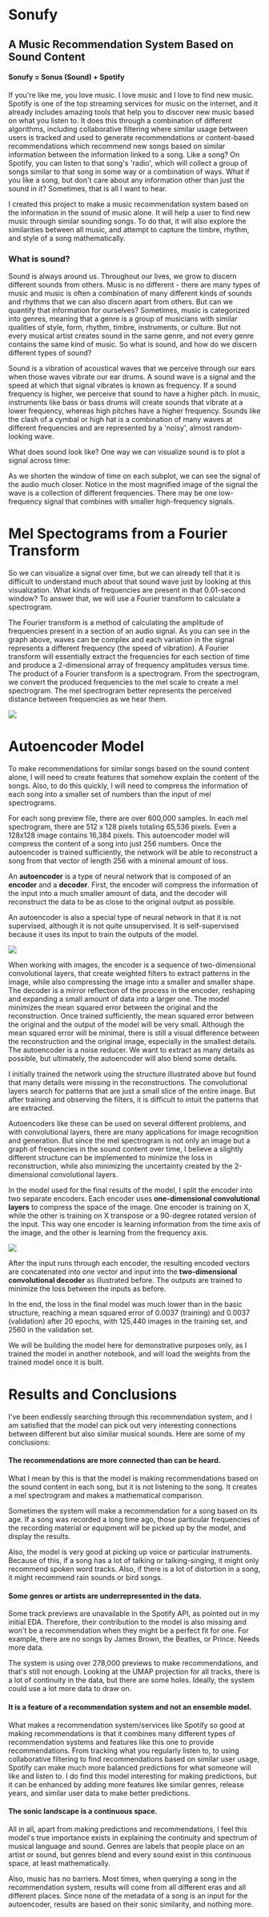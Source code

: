# Sonufy

## A Music Recommendation System Based on Sound Content

#### Sonufy = Sonus (Sound) + Spotify

If you're like me, you love music. I love music and I love to find new music. Spotify is one of the top streaming services for music on the internet, and it already includes amazing tools that help you to discover new music based on what you listen to. It does this through a combination of different algorithms, including collaborative filtering where similar usage between users is tracked and used to generate recommendations or content-based recommendations which recommend new songs based on similar information between the information linked to a song. Like a song? On Spotify, you can listen to that song's 'radio', which will collect a group of songs similar to that song in some way or a combination of ways. What if you like a song, but don't care about any information other than just the sound in it? Sometimes, that is all I want to hear.

I created this project to make a music recommendation system based on the information in the sound of music alone. It will help a user to find new music through similar sounding songs. To do that, it will also explore the similarities between all music, and attempt to capture the timbre, rhythm, and style of a song mathematically.

### What is sound?

Sound is always around us. Throughout our lives, we grow to discern different sounds from others. Music is no different - there are many types of music and music is often a combination of many different kinds of sounds and rhythms that we can also discern apart from others. But can we quantify that information for ourselves? Sometimes, music is categorized into genres, meaning that a genre is a group of musicians with similar qualities of style, form, rhythm, timbre, instruments, or culture. But not every musical artist creates sound in the same genre, and not every genre contains the same kind of music. So what is sound, and how do we discern different types of sound?

Sound is a vibration of acoustical waves that we perceive through our ears when those waves vibrate our ear drums. A sound wave is a signal and the speed at which that signal vibrates is known as frequency. If a sound frequency is higher, we perceive that sound to have a higher pitch. In music, instruments like bass or bass drums will create sounds that vibrate at a lower frequency, whereas high pitches have a higher frequency. Sounds like the clash of a cymbal or high hat is a combination of many waves at different frequencies and are represented by a 'noisy', almost random-looking wave.

What does sound look like? One way we can visualize sound is to plot a signal across time:

As we shorten the window of time on each subplot, we can see the signal of the audio much closer. Notice in the most magnified image of the signal the wave is a collection of different frequencies. There may be one low-frequency signal that combines with smaller high-frequency signals.

# Mel Spectograms from a Fourier Transform

So we can visualize a signal over time, but we can already tell that it is difficult to understand much about that sound wave just by looking at this visualization. What kinds of frequencies are present in that 0.01-second window? To answer that, we will use a Fourier transform to calculate a spectrogram.

The Fourier transform is a method of calculating the amplitude of frequencies present in a section of an audio signal. As you can see in the graph above, waves can be complex and each variation in the signal represents a different frequency (the speed of vibration). A Fourier transform will essentially extract the frequencies for each section of time and produce a 2-dimensional array of frequency amplitudes versus time. The product of a Fourier transform is a spectrogram. From the spectrogram, we convert the produced frequencies to the mel scale to create a mel spectrogram. The mel spectrogram better represents the perceived distance between frequencies as we hear them.

![](img/Wave_to_Mel.png)


# Autoencoder Model

To make recommendations for similar songs based on the sound content alone, I will need to create features that somehow explain the content of the songs. Also, to do this quickly, I will need to compress the information of each song into a smaller set of numbers than the input of mel spectrograms.

For each song preview file, there are over 600,000 samples. In each mel spectrogram, there are 512 x 128 pixels totaling 65,536 pixels. Even a 128x128 image contains 16,384 pixels. This autoencoder model will compress the content of a song into just 256 numbers. Once the autoencoder is trained sufficiently, the network will be able to reconstruct a song from that vector of length 256 with a minimal amount of loss.

An **autoencoder** is a type of neural network that is composed of an **encoder** and a **decoder**. First, the encoder will compress the information of the input into a much smaller amount of data, and the decoder will reconstruct the data to be as close to the original output as possible.

An autoencoder is also a special type of neural network in that it is not supervised, although it is not quite unsupervised. It is self-supervised because it uses its input to train the outputs of the model.


![](img/Basic_Autoencoder.png)

When working with images, the encoder is a sequence of two-dimensional convolutional layers, that create weighted filters to extract patterns in the image, while also compressing the image into a smaller and smaller shape. The decoder is a mirror reflection of the process in the encoder, reshaping and expanding a small amount of data into a larger one. The model minimizes the mean squared error between the original and the reconstruction. Once trained sufficiently, the mean squared error between the original and the output of the model will be very small. Although the mean squared error will be minimal, there is still a visual difference between the reconstruction and the original image, especially in the smallest details. The autoencoder is a noise reducer. We want to extract as many details as possible, but ultimately, the autoencoder will also blend some details.

I initially trained the network using the structure illustrated above but found that many details were missing in the reconstructions. The convolutional layers search for patterns that are just a small slice of the entire image. But after training and observing the filters, it is difficult to intuit the patterns that are extracted.

Autoencoders like these can be used on several different problems, and with convolutional layers, there are many applications for image recognition and generation. But since the mel spectrogram is not only an image but a graph of frequencies in the sound content over time, I believe a slightly different structure can be implemented to minimize the loss in reconstruction, while also minimizing the uncertainty created by the 2-dimensional convolutional layers.

In the model used for the final results of the model, I split the encoder into two separate encoders. Each encoder uses **one-dimensional convolutional layers** to compress the space of the image. One encoder is training on X, while the other is training on X transpose or a 90-degree rotated version of the input. This way one encoder is learning information from the time axis of the image, and the other is learning from the frequency axis.

![](img/Time_Freq_Autoencoder.png)

After the input runs through each encoder, the resulting encoded vectors are concatenated into one vector and input into the **two-dimensional convolutional decoder** as illustrated before. The outputs are trained to minimize the loss between the inputs as before.

In the end, the loss in the final model was much lower than in the basic structure, reaching a mean squared error of 0.0037 (training) and 0.0037 (validation) after 20 epochs, with 125,440 images in the training set, and 2560 in the validation set.

We will be building the model here for demonstrative purposes only, as I trained the model in another notebook, and will load the weights from the trained model once it is built.

# Results and Conclusions

I've been endlessly searching through this recommendation system, and I am satisfied that the model can pick out very interesting connections between different but also similar musical sounds. Here are some of my conclusions:

#### The recommendations are more connected than can be heard.

What I mean by this is that the model is making recommendations based on the sound content in each song, but it is not listening to the song. It creates a mel spectrogram and makes a mathematical comparison.

Sometimes the system will make a recommendation for a song based on its age. If a song was recorded a long time ago, those particular frequencies of the recording material or equipment will be picked up by the model, and display the results.

Also, the model is very good at picking up voice or particular instruments. Because of this, if a song has a lot of talking or talking-singing, it might only recommend spoken word tracks. Also, if there is a lot of distortion in a song, it might recommend rain sounds or bird songs.

#### Some genres or artists are underrepresented in the data.

Some track previews are unavailable in the Spotify API, as pointed out in my initial EDA. Therefore, their contribution to the model is also missing and won't be a recommendation when they might be a perfect fit for one. For example, there are no songs by James Brown, the Beatles, or Prince.
Needs more data.

The system is using over 278,000 previews to make recommendations, and that's still not enough. Looking at the UMAP projection for all tracks, there is a lot of continuity in the data, but there are some holes. Ideally, the system could use a lot more data to draw on.

#### It is a feature of a recommendation system and not an ensemble model.

What makes a recommendation system/services like Spotify so good at making recommendations is that it combines many different types of recommendation systems and features like this one to provide recommendations. From tracking what you regularly listen to, to using collaborative filtering to find recommendations based on similar user usage, Spotify can make much more balanced predictions for what someone will like and listen to. I do find this model interesting for making predictions, but it can be enhanced by adding more features like similar genres, release years, and similar user data to make better predictions.

#### The sonic landscape is a continuous space.

All in all, apart from making predictions and recommendations, I feel this model's true importance exists in explaining the continuity and spectrum of musical language and sound. Genres are labels that people place on an artist or sound, but genres blend and every sound exist in this continuous space, at least mathematically.

Also, music has no barriers. Most times, when querying a song in the recommendation system, results will come from all different eras and all different places. Since none of the metadata of a song is an input for the autoencoder, results are based on their sonic similarity, and nothing more.